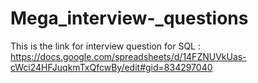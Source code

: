 # Mega_interview-_questions
This  is the link for interview question for SQL :
 https://docs.google.com/spreadsheets/d/14FZNUVkUas-cWci24HFJuqkmTxQfcwBy/edit#gid=834297040
